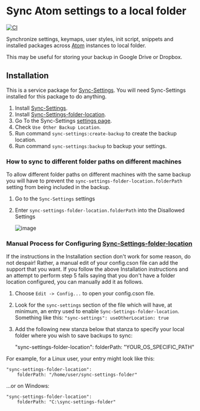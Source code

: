 # Sync Atom settings to a local folder

[![CI](https://github.com/UziTech/sync-settings-folder-location/workflows/CI/badge.svg)](https://github.com/UziTech/sync-settings-folder-location/actions)

Synchronize settings, keymaps, user styles, init script, snippets and installed packages across [Atom](https://atom.io) instances to local folder.

This may be useful for storing your backup in Google Drive or Dropbox.

## Installation

This is a service package for [Sync-Settings](https://atom.io/packages/sync-settings). You will need Sync-Settings installed for this package to do anything.

1. Install [Sync-Settings](https://atom.io/packages/sync-settings).
2. Install [Sync-Settings-folder-location](https://atom.io/packages/sync-settings-folder-location).
3. Go To the Sync-Settings [settings page](atom://config/packages/sync-settings).
4. Check `Use Other Backup Location`.
5. Run command `sync-settings:create-backup` to create the backup location.
6. Run command `sync-settings:backup` to backup your settings.

### How to sync to different folder paths on different machines

To allow different folder paths on different machines with the same backup you will have to prevent the `sync-settings-folder-location.folderPath` setting from being included in the backup.

1. Go to the `Sync-Settings` settings
2. Enter `sync-settings-folder-location.folderPath` into the Disallowed Settings

   ![image](https://user-images.githubusercontent.com/97994/135786391-d53ce46b-0cfe-41ad-bfbf-946dcc22f9a9.png)

### Manual Process for Configuring [Sync-Settings-folder-location](https://github.com/UziTech/sync-settings-folder-location)

If the instructions in the Installation section don't work for some reason, do not despair! Rather, a manual edit of your config.cson file can add the support that you want. If you follow the above Installation instructions and an attempt to perform step 5 fails saying that you don't have a folder location configured, you can manually add it as follows.

1. Choose `Edit -> Config...` to open your config.cson file.
2. Look for the `sync-settings` section of the file which will have, at minimum, an entry used to enable `Sync-Settings-folder-location`. Something like this:
`"sync-settings":
  useOtherLocation: true`
3. Add the following new stanza below that stanza to specify your local folder where you wish to save backups to sync:

    "sync-settings-folder-location":
        folderPath: "YOUR_OS_SPECIFIC_PATH"

For example, for a Linux user, your entry might look like this:

    "sync-settings-folder-location":
        folderPath: "/home/user/sync-settings-folder"

...or on Windows:

    "sync-settings-folder-location":
        folderPath: "C:\sync-settings-folder"
